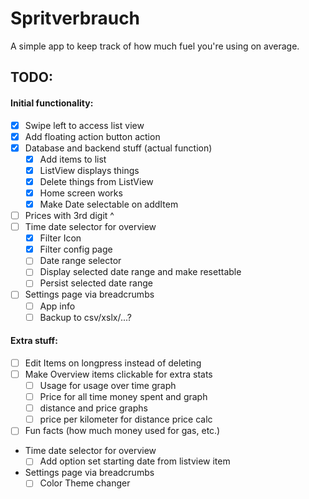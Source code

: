 #  Spritverbrauch

A simple app to keep track of how much fuel you're using on average.


## TODO:

#### Initial functionality:
- [x] Swipe left to access list view
- [x] Add floating action button action
- [x] Database and backend stuff (actual function)
    - [x] Add items to list
    - [x] ListView displays things
    - [x] Delete things from ListView
    - [x] Home screen works
    - [x] Make Date selectable on addItem
- [ ] Prices with 3rd digit ^
- [ ] Time date selector for overview
    - [x] Filter Icon
    - [x] Filter config page
    - [ ] Date range selector
    - [ ] Display selected date range and make resettable
    - [ ] Persist selected date range
- [ ] Settings page via breadcrumbs
    - [ ] App info
    - [ ] Backup to csv/xslx/...?

#### Extra stuff:
- [ ] Edit Items on longpress instead of deleting
- [ ] Make Overview items clickable for extra stats
    - [ ] Usage for usage over time graph
    - [ ] Price for all time money spent and graph
    - [ ] distance and price graphs
    - [ ] price per kilometer for distance price calc
- [ ] Fun facts (how much money used for gas, etc.)
- Time date selector for overview
    - [ ] Add option set starting date from listview item
- Settings page via breadcrumbs
    - [ ] Color Theme changer